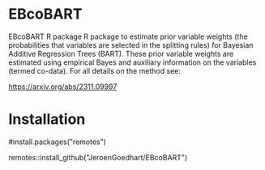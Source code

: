 # EBcoBART
 EBcoBART R package
 R package to estimate prior variable weights (the probabilities that variables are selected in the splitting rules) for
 Bayesian Additive Regression Trees (BART). These prior variable weights are estimated using empirical Bayes and
 auxiliary information on the variables (termed co-data). For all details on the method see:

 https://arxiv.org/abs/2311.09997

 # Installation
#install.packages("remotes")

remotes::install_github("JeroenGoedhart/EBcoBART")
